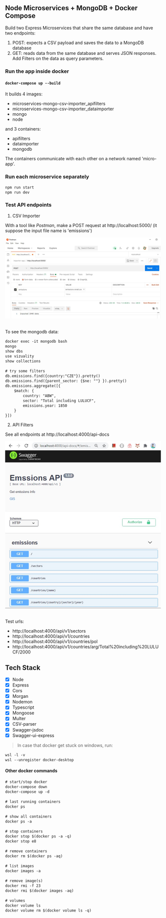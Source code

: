 ## Node Microservices + MongoDB + Docker Compose

Build two Express Microservices that share the same database and have two endpoints:
1. POST: expects a CSV payload and saves the data to a MongoDB database
2. GET: reads data from the same database and serves JSON responses. Add Filters on the data as query parameters.

### Run the app inside docker

#### `docker-compose up --build`

It builds 4 images: 
- microservices-mongo-csv-importer_apifilters
- microservices-mongo-csv-importer_dataimporter 
- mongo
- node

and 3 containers: 
- apifilters
- dataimporter 
- mongodb

The containers communicate with each other on a network named 'micro-app'.

### Run each microservice separately

```
npm run start
npm run dev
```

### Test API endpoints

1. CSV Importer

With a tool like *Postman*, make a POST request at http://localhost:5000/ 
(it suppose the input file name is 'emissions')

<kbd><img src="https://github.com/girls-incode/microservices-mongo-csv-importer/blob/master/express-microservice-csv-import-mongodb.jpg" alt="" /></kbd>
<br/><br/>

To see the mongodb data:
```shell
docker exec -it mongodb bash
mongo
show dbs
use vizuality
show collections

# try some filters
db.emissions.find({country:"CZE"}).pretty()
db.emissions.find({parent_sector: {$ne: ""} }).pretty()
db.emissions.aggregate([{
	$match: {
        country: "ABW",
        sector: "Total including LULUCF",
        emissions.year: 1850
    }
}])
```

2. API Filters

See all endpoints at http://localhost:4000/api-docs

<kbd><img src="https://github.com/girls-incode/microservices-mongo-csv-importer/blob/master/express-microservice-swagger-api.jpg" alt="" /></kbd>
<br/><br/>

Test urls:
- http://localhost:4000/api/v1/sectors
- http://localhost:4000/api/v1/countries
- http://localhost:4000/api/v1/countries/pol
- http://localhost:4000/api/v1/countries/arg/Total%20including%20LULUCF/2000

## Tech Stack

- [x] Node
- [x] Express
- [x] Cors
- [x] Morgan
- [x] Nodemon
- [x] Typescript
- [x] Mongoose
- [x] Multer
- [x] CSV-parser
- [x] Swagger-jsdoc
- [x] Swagger-ui-express

> In case that docker get stuck on windows, run:

```shell
wsl -l -v
wsl --unregister docker-desktop
```

#### Other docker commands

```shell
# start/stop docker
docker-compose down
docker-compose up -d

# last running containers
docker ps

# show all containers
docker ps -a

# stop containers
docker stop $(docker ps -a -q)
docker stop e8

# remove containers
docker rm $(docker ps -aq)

# list images
docker images -a

# remove image(s)
docker rmi -f 23
docker rmi $(docker images -aq)

# volumes
docker volume ls
docker volume rm $(docker volume ls -q)
```
